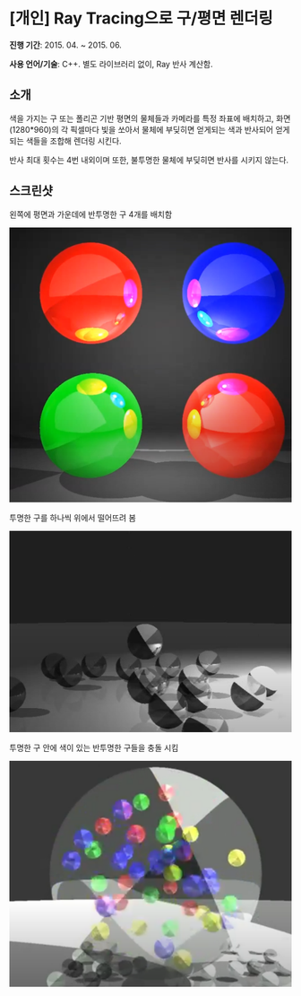 # [개인] Ray Tracing으로 구/평면 렌더링

**진행 기간**: 2015. 04. ~ 2015. 06.

**사용 언어/기술**: C++. 별도 라이브러리 없이, Ray 반사 계산함.

## 소개
색을 가지는 구 또는 폴리곤 기반 평면의 물체들과 카메라를 특정 좌표에 배치하고, 화면 (1280\*960)의 각 픽셀마다 빛을 쏘아서 물체에 부딪히면 얻게되는 색과 반사되어 얻게되는 색들을 조합해 렌더링 시킨다.

반사 최대 횟수는 4번 내외이며 또한, 불투명한 물체에 부딪히면 반사를 시키지 않는다.

## 스크린샷

왼쪽에 평면과 가운데에 반투명한 구 4개를 배치함

![example1](./docs/example1.png)

투명한 구를 하나씩 위에서 떨어뜨려 봄

![example2](./docs/example2.png)

투명한 구 안에 색이 있는 반투명한 구들을 충돌 시킴

![example3](./docs/example3.png)